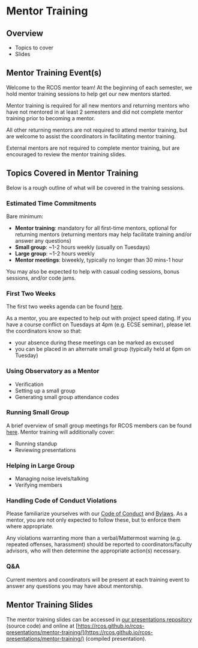 # Mentor Training

## Overview
- Topics to cover
- Slides

## Mentor Training Event(s)
Welcome to the RCOS mentor team! At the beginning of each semester, we hold mentor training sessions to help get our new mentors started.

Mentor training is required for all new mentors and returning mentors who have not mentored in at least 2 semesters and did not complete mentor training prior to becoming a mentor.

All other returning mentors are not required to attend mentor training, but are welcome to assist the coordinators in facilitating mentor training.

External mentors are not required to complete mentor training, but are encouraged to review the mentor training slides.

## Topics Covered in Mentor Training
Below is a rough outline of what will be covered in the training sessions.

### Estimated Time Commitments
Bare minimum:
  - **Mentor training**: mandatory for all first-time mentors, optional for returning mentors (returning mentors may help facilitate training and/or answer any questions)
  - **Small group**: ~1-2 hours weekly (usually on Tuesdays)
  - **Large group**: ~1-2 hours weekly
  - **Mentor meetings**: biweekly, typically no longer than 30 mins-1 hour

You may also be expected to help with casual coding sessions, bonus sessions, and/or code jams.

### First Two Weeks
The first two weeks agenda can be found [here](coordinating/agenda).

As a mentor, you are expected to help out with project speed dating. If you have a course conflict on Tuesdays at 4pm (e.g. ECSE seminar), please let the coordinators know so that:
  - your absence during these meetings can be marked as excused
  - you can be placed in an alternate small group (typically held at 6pm on Tuesday)

### Using Observatory as a Mentor
  - Verification
  - Setting up a small group
  - Generating small group attendance codes

### Running Small Group
A brief overview of small group meetings for RCOS members can be found [here](meetings/small_group_meetings). Mentor training will additionally cover:
  - Running standup
  - Reviewing presentations <!-- really emphasize presentation review this semester -->

### Helping in Large Group
  - Managing noise levels/talking
  - Verifying members

### Handling Code of Conduct Violations
Please familiarize yourselves with our [Code of Conduct](community/CODE_OF_CONDUCT) and [Bylaws](community/bylaws). As a mentor, you are not only expected to follow these, but to enforce them where appropriate.

Any violations warranting more than a verbal/Mattermost warning (e.g. repeated offenses, harassment) should be reported to coordinators/faculty advisors, who will then determine the appropriate action(s) necessary.

<!--
TODO: flesh this out further
Example enforcing manuals:
Ada Initiative template: http://geekfeminism.wikia.com/wiki/Conference_anti-harassment/Responding_to_reports
Django project enforcement manual: https://www.djangoproject.com/conduct/enforcement-manual/
-->

### Q&A
Current mentors and coordinators will be present at each training event to answer any questions you may have about mentorship.

## Mentor Training Slides

The mentor training slides can be accessed in [our presentations repository](https://github.com/rcos/presentations/tree/master/mentor-training) (source code) and online at [https://rcos.github.io/rcos-presentations/mentor-training/](https://rcos.github.io/rcos-presentations/mentor-training/)  (compiled presentation).

